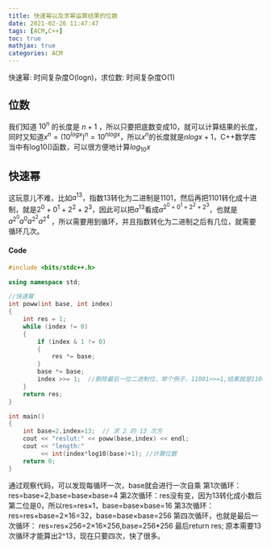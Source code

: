 ```yaml
---
title: 快速幂以及求幂运算结果的位数
date: 2021-02-26 11:47:47
tags: [ACM,C++]
toc: true
mathjax: true
categories: ACM
---
```

快速幂: 时间复杂度O(logn)，求位数: 时间复杂度O(1)
<!--more-->

## 位数
我们知道 $10^n$ 的长度是 $n+1$ ，所以只要把底数变成10，就可以计算结果的长度，同时又知道$x^n={(10^{logx})}^n=10^{nlogx}$，所以$x^n$的长度就是$nlogx+1$，C++数学库当中有log10()函数，可以很方便地计算$log_{10}x$

## 快速幂
这玩意儿不难，比如$a^{13}$，指数13转化为二进制是1101，然后再把1101转化成十进制，就是$2^0+0^1+2^2+2^3$，因此可以把$a^{13}$看成$a^{2^0+0^1+2^2+2^3}$，也就是 $a^{2^0} a^0 a^{2^2} a^{2^4}$ ，所以需要用到循环，并且指数转化为二进制之后有几位，就需要循环几次。

#### Code
```c++
#include <bits/stdc++.h>

using namespace std;

//快速幂
int poww(int base, int index)
{
    int res = 1;
    while (index != 0)
    {
        if (index & 1 != 0)
        {
            res *= base;
        }
        base *= base;
        index >>= 1;  //删除最后一位二进制位，举个例子，11001>>=1,结果就是1100
    }
    return res;
}

int main()
{
    int base=2,index=13;  // 求 2 的 13 次方
    cout << "reslut:" << poww(base,index) << endl;
    cout << "length:"
         << int(index*log10(base)+1); //计算位数
    return 0;
}
```

通过观察代码，可以发现每循环一次，base就会进行一次自乘
第1次循环：res=base=2,base=base×base=4
第2次循环：res没有变，因为13转化成小数后第二位是0，所以res=res×1，base=base×base=16
第3次循环：res=res×base=2×16=32，base=base×base=256
第四次循环，也就是最后一次循环：
res=res×256=2×16×256,base=256*256
最后return res;
原本需要13次循环才能算出2^13，现在只要四次，快了很多。